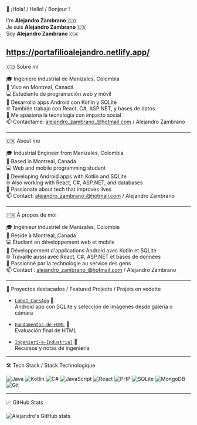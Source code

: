  👋 ¡Hola! / Hello! / Bonjour !

I'm **Alejandro Zambrano** 🇨🇴  
Je suis **Alejandro Zambrano** 🇨🇦  
Soy **Alejandro Zambrano** 🇨🇦


https://portafilioalejandro.netlify.app/
---

🇨🇴  Sobre mí

🎓 Ingeniero industrial de Manizales, Colombia  
📍 Vivo en Montreal, Canadá  
💻 Estudiante de programación web y móvil  
📱 Desarrollo apps Android con Kotlin y SQLite  
🌐 También trabajo con React, C#, ASP.NET, y bases de datos  
🤝 Me apasiona la tecnología con impacto social  
📫 Contáctame: alejandro_zambrano_@hotmail.com / Alejandro Zambrano

---

🇨🇦  About me

🎓 Industrial Engineer from Manizales, Colombia  
📍 Based in Montreal, Canada  
💻 Web and mobile programming student  
📱 Developing Android apps with Kotlin and SQLite  
🌐 Also working with React, C#, ASP.NET, and databases  
🤝 Passionate about tech that improves lives  
📫 Contact: alejandro_zambrano_@hotmail.com / Alejandro Zambrano

---

🇫🇷 À propos de moi

🎓 Ingénieur industriel de Manizales, Colombie  
📍 Réside à Montréal, Canada  
💻 Étudiant en développement web et mobile  
📱 Développement d'applications Android avec Kotlin et SQLite  
🌐 Travaille aussi avec React, C#, ASP.NET et bases de données  
🤝 Passionné par la technologie au service des gens  
📫 Contact : alejandro_zambrano_@hotmail.com / Alejandro Zambrano

---

🚀 Proyectos destacados / Featured Projects / Projets en vedette

- [`Labo2_CarsApp`](https://github.com/alejandrozambrano/Labo2_CarsApp) 🚗  
  Android app con SQLite y selección de imágenes desde galería o cámara

- [`Fundamentos-de-HTML`](https://github.com/alejandrozambrano/Fundamentos-de-HTML) 🧱  
  Evaluación final de HTML

- [`Ingenierí-a-Industrial`](https://github.com/alejandrozambrano/Ingenierí-a-Industrial) 📘  
  Recursos y notas de ingeniería

---

🛠️ Tech Stack / Stack Technologique

![Java](https://img.shields.io/badge/Java-ED8B00?style=flat-square&logo=java&logoColor=white)
![Kotlin](https://img.shields.io/badge/Kotlin-0095D5?style=flat-square&logo=kotlin&logoColor=white)
![C#](https://img.shields.io/badge/C%23-239120?style=flat-square&logo=c-sharp&logoColor=white)
![JavaScript](https://img.shields.io/badge/JavaScript-F7DF1E?style=flat-square&logo=javascript&logoColor=black)
![React](https://img.shields.io/badge/React-20232A?style=flat-square&logo=react&logoColor=61DAFB)
![PHP](https://img.shields.io/badge/PHP-777BB4?style=flat-square&logo=php&logoColor=white)
![SQLite](https://img.shields.io/badge/SQLite-07405E?style=flat-square&logo=sqlite&logoColor=white)
![MongoDB](https://img.shields.io/badge/MongoDB-47A248?style=flat-square&logo=mongodb&logoColor=white)
![Git](https://img.shields.io/badge/Git-F05032?style=flat-square&logo=git&logoColor=white)

---

📈 GitHub Stats

![Alejandro's GitHub stats](https://github-readme-stats.vercel.app/api?username=alejandrozambrano&show_icons=true&theme=dark)

